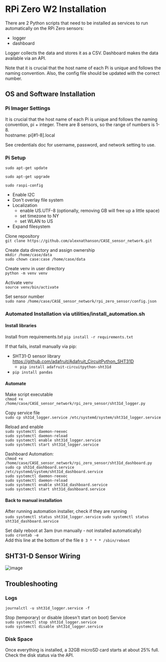 # RPi Zero W2 Installation

There are 2 Python scripts that need to be installed as services to run automatically on the RPi Zero sensors:
* logger
* dashboard

Logger collects the data and stores it as a CSV. Dashboard makes the data available via an API.

Note that it is crucial that the host name of each Pi is unique and follows the naming convention. Also, the config file should be updated with the correct number.

## OS and Software Installation

### Pi Imager Settings

It is crucial that the host name of each Pi is unique and follows the naming convention, pi + integer. There are 8 sensors, so the range of numbers is 1-8.<br>
hostname: pi[#1-8].local

See credentials doc for username, password, and network setting to use.

### Pi Setup
`sudo apt-get update`

`sudo apt-get upgrade`

`sudo raspi-config`
* Enable I2C
* Don't overlay file system
* Localization
	* enable US.UTF-8 (optionally, removing GB will free up a little space)
	* set timezone to NY
	* set WLAN to US
* Expand filesystem

Clone repository<br>
`git clone https://github.com/alexnathanson/CASE_sensor_network.git`

Create data directory and assign ownership<br>
`mkdir /home/case/data`<br>
`sudo chown case:case /home/case/data`

Create venv in user directory<br>
`python -m venv venv`

Activate venv<br>
`source venv/bin/activate`

Set sensor number<br>
`sudo nano /home/case/CASE_sensor_network/rpi_zero_sensor/config.json`

### Automated Installation via utilities/install_automation.sh

#### Install libraries

Install from requirements.txt
`pip install -r requirements.txt`

If that fails, install manually via pip:

* SHT31-D sensor library https://github.com/adafruit/Adafruit_CircuitPython_SHT31D
	* `pip install adafruit-circuitpython-sht31d`
* `pip install pandas`


#### Automate

Make script executable<br>
`chmod +x /home/case/CASE_sensor_network/rpi_zero_sensor/sht31d_logger.py`

Copy service file<br>
`sudo cp sh31d_logger.service /etc/systemd/system/sht31d_logger.service`

Reload and enable<br>
`sudo systemctl daemon-reexec`<br>
`sudo systemctl daemon-reload`<br>
`sudo systemctl enable sht31d_logger.service`<br>
`sudo systemctl start sht31d_logger.service`

Dashboard Automation:<br>
`chmod +x /home/case/CASE_sensor_network/rpi_zero_sensor/sht31d_dashboard.py`<br>
`sudo cp sh31d_dashboard.service /etc/systemd/system/sht31d_dashboard.service`<br>
`sudo systemctl daemon-reexec`<br>
`sudo systemctl daemon-reload`<br>
`sudo systemctl enable sht31d_dashboard.service`<br>
`sudo systemctl start sht31d_dashboard.service`

#### Back to manual installation

After running automation installer, check if they are running<br>
`sudo systemctl status sht31d_logger.service`
`sudo systemctl status sht31d_dashboard.service`

Set daily reboot at 3am (run manually - not installed automatically)<br>
`sudo crontab -e`<br>
Add this line at the bottom of the file `0 3 * * * /sbin/reboot`

## SHT31-D Sensor Wiring
![image](https://cdn-learn.adafruit.com/assets/assets/000/101/432/medium640/adafruit_products_SHT31_RasPi_breadboard_bb.jpg?1618427246)

## Troubleshooting

### Logs
`journalctl -u sht31d_logger.service -f`

Stop (temporary) or disable (doesn't start on boot) Service<br>
`sudo systemctl stop sht31d_logger.service`<br>
`sudo systemctl disable sht31d_logger.service`

### Disk Space

Once everything is installed, a 32GB microSD card starts at about 25% full. Check the disk status via the API.